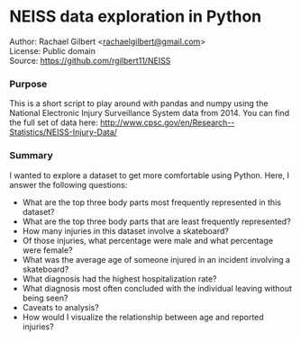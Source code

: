 # NEISS data exploration in Python

Author: Rachael Gilbert &lt;rachaelgilbert@gmail.com&gt;  
License: Public domain  
Source: https://github.com/rgilbert11/NEISS

### Purpose
This is a short script to play around with pandas and numpy using the National Electronic Injury Surveillance System data from 2014. You can find the full set of data here: http://www.cpsc.gov/en/Research--Statistics/NEISS-Injury-Data/

### Summary
I wanted to explore a dataset to get more comfortable using Python. Here, I answer the following questions:
* What are the top three body parts most frequently represented in this dataset?
* What are the top three body parts that are least frequently represented?
* How many injuries in this dataset involve a skateboard?
* Of those injuries, what percentage were male and what percentage were female?
* What was the average age of someone injured in an incident involving a skateboard?
* What diagnosis had the highest hospitalization rate? 
* What diagnosis most often concluded with the individual leaving without being seen?
* Caveats to analysis?
* How would I visualize the relationship between age and reported injuries?

